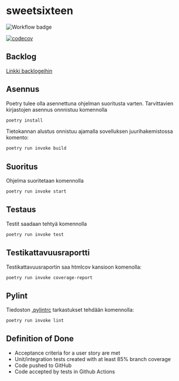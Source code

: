 # sweetsixteen

![Workflow badge](https://github.com/mleikas/sweetsixteen/workflows/CI/badge.svg)

[![codecov](https://codecov.io/gh/mleikas/sweetsixteen/branch/main/graph/badge.svg?token=ywnp6wfOY9)](https://codecov.io/gh/mleikas/sweetsixteen)

## Backlog

[Linkki backlogeihin](https://docs.google.com/spreadsheets/d/1WaXkt1bA5ho_e-IfcfUK9stK1fLb32ynSzqMo0fLLdM/edit?usp=sharing)

## Asennus

Poetry tulee olla asennettuna ohjelman suoritusta varten. Tarvittavien kirjastojen asennus onnnistuu komennolla

```bash
poetry install
```

Tietokannan alustus onnistuu ajamalla sovelluksen juurihakemistossa komento:

```bash
poetry run invoke build
```

## Suoritus

Ohjelma suoritetaan komennolla

```bash
poetry run invoke start
```

## Testaus

Testit saadaan tehtyä komennolla

```bash
poetry run invoke test
```

## Testikattavuusraportti

Testikattavuusraportin saa htmlcov kansioon komenolla:

```bash
poetry run invoke coverage-report
```

## Pylint

Tiedoston [.pylintrc](./.pylintrc) tarkastukset tehdään komennolla:

```bash
poetry run invoke lint
```

## Definition of Done

- Acceptance criteria for a user story are met
- Unit/integration tests created with at least 85% branch coverage
- Code pushed to GitHub			
- Code accepted by tests in Github Actions
